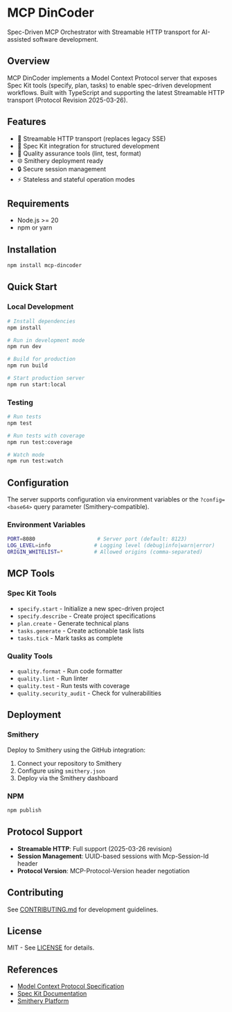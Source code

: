 # MCP DinCoder

Spec-Driven MCP Orchestrator with Streamable HTTP transport for AI-assisted software development.

## Overview

MCP DinCoder implements a Model Context Protocol server that exposes Spec Kit tools (specify, plan, tasks) to enable spec-driven development workflows. Built with TypeScript and supporting the latest Streamable HTTP transport (Protocol Revision 2025-03-26).

## Features

- 🚀 Streamable HTTP transport (replaces legacy SSE)
- 📝 Spec Kit integration for structured development
- 🔧 Quality assurance tools (lint, test, format)
- 🌐 Smithery deployment ready
- 🔒 Secure session management
- ⚡ Stateless and stateful operation modes

## Requirements

- Node.js >= 20
- npm or yarn

## Installation

```bash
npm install mcp-dincoder
```

## Quick Start

### Local Development

```bash
# Install dependencies
npm install

# Run in development mode
npm run dev

# Build for production
npm run build

# Start production server
npm run start:local
```

### Testing

```bash
# Run tests
npm test

# Run tests with coverage
npm run test:coverage

# Watch mode
npm run test:watch
```

## Configuration

The server supports configuration via environment variables or the `?config=<base64>` query parameter (Smithery-compatible).

### Environment Variables

```bash
PORT=8080                    # Server port (default: 8123)
LOG_LEVEL=info              # Logging level (debug|info|warn|error)
ORIGIN_WHITELIST=*          # Allowed origins (comma-separated)
```

## MCP Tools

### Spec Kit Tools

- `specify.start` - Initialize a new spec-driven project
- `specify.describe` - Create project specifications
- `plan.create` - Generate technical plans
- `tasks.generate` - Create actionable task lists
- `tasks.tick` - Mark tasks as complete

### Quality Tools

- `quality.format` - Run code formatter
- `quality.lint` - Run linter
- `quality.test` - Run tests with coverage
- `quality.security_audit` - Check for vulnerabilities

## Deployment

### Smithery

Deploy to Smithery using the GitHub integration:

1. Connect your repository to Smithery
2. Configure using `smithery.json`
3. Deploy via the Smithery dashboard

### NPM

```bash
npm publish
```

## Protocol Support

- **Streamable HTTP**: Full support (2025-03-26 revision)
- **Session Management**: UUID-based sessions with Mcp-Session-Id header
- **Protocol Version**: MCP-Protocol-Version header negotiation

## Contributing

See [CONTRIBUTING.md](CONTRIBUTING.md) for development guidelines.

## License

MIT - See [LICENSE](LICENSE) for details.

## References

- [Model Context Protocol Specification](https://modelcontextprotocol.io)
- [Spec Kit Documentation](https://github.com/github/spec-kit)
- [Smithery Platform](https://smithery.ai)